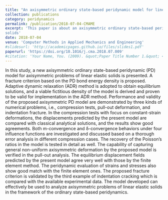```yaml
---
title: "An axisymmetric ordinary state-based peridynamic model for linear elastic solids"
collection: publications
category: peridynamics
permalink: /publication/2018-07-04-CMAME
excerpt: 'This paper is about an axisymmetric ordinary state-based peridynamic (PD) model for axisymmetric problems of linear elastic
solids'
date: 2018-07-04
venue: 'Computer Methods in Applied Mechanics and Engineering'
#slidesurl: 'http://academicpages.github.io/files/slides1.pdf'
paperurl: 'https://doi.org/10.1016/j.cma.2018.07.009'
#citation: 'Your Name, You. (2009). &quot;Paper Title Number 1.&quot; <i>Journal 1</i>. 1(1).'
---
```

In this study, a new axisymmetric ordinary state-based peridynamic (PD) model for axisymmetric problems of linear elastic solids is presented. A fracture criterion based on the PD bond energy density is proposed. Adaptive dynamic relaxation (ADR) method is adopted to obtain equilibrium solutions, and a viable fictitious density of the model is derived and proven to be valid for implementation in the ADR method. Performance and validity of the proposed axisymmetric PD model are demonstrated by three kinds of numerical problems, i.e., compression tests, pull-out deformation, and indentation fracture. In the compression tests with focus on constant-strain deformations, the displacements predicted by the present model are compared with classical analytical solutions, and the results show good agreements. Both m-convergence and δ-convergence behaviors under four influence functions are investigated and discussed based on a thorough error analysis in different compression cases. The recovery of the Poisson’s ratios in the model is tested in detail as well. The capability of capturing general non-uniform axisymmetric deformation by the proposed model is verified in the pull-out analysis. The equilibrium displacement fields predicted by the present model agree very well with those by the finite element method. The peridynamic evaluation of strains and stresses also show good match with the finite element ones. The proposed fracture criterion is validated by the third example of indentation cracking which is compared with the available experimental data. The model developed can effectively be used to analyze axisymmetric problems of linear elastic solids in the framework of the ordinary state-based peridynamics.
